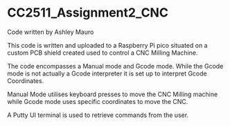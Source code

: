 # CC2511_Assignment2_CNC

Code written by Ashley Mauro

This code is written and uploaded to a Raspberry Pi pico situated on a custom PCB shield created used to control a CNC Milling Machine.

The code encompasses a Manual mode and Gcode mode. While the Gcode mode is not actually a Gcode interpreter it is set up to interpret Gcode Coordinates.

Manual Mode utilises keyboard presses to move the CNC Milling machine while Gcode mode uses specific coordinates to move the CNC.

A Putty UI terminal is used to retrieve commands from the user.
